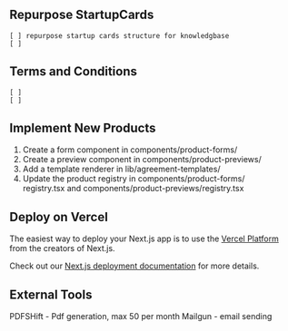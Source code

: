## Repurpose StartupCards
    [ ] repurpose startup cards structure for knowledgbase
    [ ]


## Terms and Conditions
    [ ]
    [ ]

## Implement New Products
1. Create a form component in components/product-forms/
2. Create a preview component in components/product-previews/
3. Add a template renderer in lib/agreement-templates/
4. Update the product registry in components/product-forms/  
   registry.tsx and components/product-previews/registry.tsx


## Deploy on Vercel

The easiest way to deploy your Next.js app is to use the [Vercel Platform](https://vercel.com/new?utm_medium=default-template&filter=next.js&utm_source=create-next-app&utm_campaign=create-next-app-readme) from the creators of Next.js.

Check out our [Next.js deployment documentation](https://nextjs.org/docs/app/building-your-application/deploying) for more details.




## External Tools
PDFSHift - Pdf generation, max 50 per month
Mailgun - email sending 
